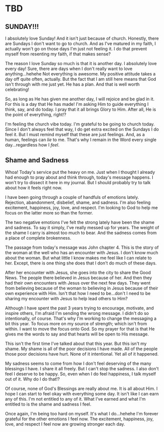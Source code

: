 # TBD

## SUNDAY!!!

I absolutely love Sunday! And it isn't just because of church. Honestly, there are Sundays I don't want to go to church. And as I've matured in my faith, I actually won't go on those days I'm just not feeling it. I do that prevent myself from resenting my faith, if that makes sense?

The reason I love Sunday so much is that it is another day. I absolutely love every day! Sure, there are days when I don't really want to love anything...hehehe Not everything is awesome. My positive attitude takes a day off quite often, actually. But the fact that I am still here means that God isn't through with me just yet. He has a plan. And that is well worth celebrating!

So, as long as He has given me another day, I will rejoice and be glad in it. For this is a day that He has made! I'm asking Him to guide everything I think, say, and do today. I pray that it all brings Glory to Him. After all, He is the point of everything, right!?

I'm feeling the church vibe today. I'm grateful to be going to church today. Since I don't always feel that way, I do get extra excited on the Sundays I do feel it. But I must remind myself that these are just feelings. And, as a human, feelings can *lie* to me. That's why I remain in the Word every single day...regardless how I *feel*.

## Shame and Sadness

Whoa! Today's service put the heavy on me. Just when I thought I already had enough to pray about and think through, today's message happens. I won't try to dissect it here in my journal. But I should probably try to talk about how it feels right now.

I have been going through a couple of handfuls of emotions lately. Rejection, abandonment, disbelief, shame, and sadness. I'm also feeling excitement, happiness, joy, love, and respect. I'm looking to God to help me focus on the latter more so than the former.

The two negative emotions I've felt the strong lately have been the shame and sadness. To say it simply, I've really messed up for years. The weight of the shame I carry is almost too much to bear. And the sadness comes from a place of complete brokenness.

The passage from today's message was John chapter 4. This is the story of the woman at the well who has an encounter with Jesus. I don't know much about the woman. But what little I know makes me feel like I can relate to her. Except, there is one thing she does that I don't do much of these days.

After her encounter with Jesus, she goes into the city to share the Good News. The people there believed in Jesus because of her. And then they had their own encounters with Jesus over the next few days. They went from believing because of the woman to believing in Jesus because of their own experience with Him. Isn't that how I need to be...don't I need to be sharing my encounter with Jesus to help lead others to Him?

Although I have spent the past 3 years trying to encourage, motivate, and inspire others, I'm afraid I'm sending the wrong message. I didn't do so intentionally, of course. That's why I'm working to change the messaging a bit this year. To focus more on my source of strength; which isn't from within. I want to move the focus onto God. So my prayer for that is that He gives me the words to say and that hearts will be open to His message.

This isn't the first time I've talked about that this year. But this isn't my shame. My shame is all of the poor decisions I have made. All of the people those poor decisions have hurt. None of it intentional. Yet all of it happened.

My sadness seems to come from how I don't feel deserving of the many blessings I have. I share it all freely. But I can't stop the sadness. I also don't feel I deserve to be happy. So, even when I do feel happiness, I talk myself out of it. Why do I do that!?

Of course, none of God's Blessings are really about me. It is all about Him. I hope I can start to feel okay with everything some day. It isn't like I can earn any of this. I'm not entitled to any of it. What I've earned and what I'm entitled to is the shame and sadness I feel.

Once again, I'm being too hard on myself. It's what I do...hehehe I'm forever grateful for the other emotions I feel now. The excitement, happiness, joy, love, and respect I feel now are growing stronger each day.

## 